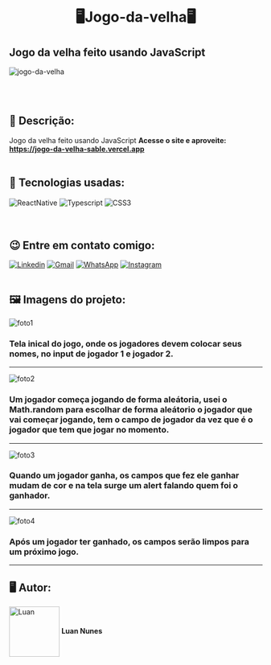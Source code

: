 <h1 align="center">🖥️Jogo-da-velha🖥️</h1>
<h2>Jogo da velha feito usando JavaScript</h2> 

![jogo-da-velha](https://user-images.githubusercontent.com/105875989/196572345-6fdb96c3-8cbe-4682-b86a-3584c5f3d555.gif)

<br>
<br>
<h2><strong> 📝 Descrição:</strong></h2>    

Jogo da velha feito usando JavaScript
<strong>Acesse o site e aproveite: https://jogo-da-velha-sable.vercel.app  </strong>
<br>
<br>
<h2><strong>🚀 Tecnologias usadas:</strong></h2>   

<div style='display:inline_block;'>
  <img align='center' alt='ReactNative' src='https://img.shields.io/badge/React_Native-20232A?style=for-the-badge&logo=react&logoColor=61DAFB'/>  
  <img align='center' alt='Typescript' src='https://img.shields.io/badge/TypeScript-007ACC?style=for-the-badge&logo=typescript&logoColor=white'/>
  <img align='center' alt='CSS3' src='https://img.shields.io/badge/CSS-239120?&style=for-the-badge&logo=css3&logoColor=white'/> 
</div>
<br><br>

<h2><strong>😉 Entre em contato comigo:</strong></h2>   

[![Linkedin](https://img.shields.io/badge/LinkedIn-0077B5?style=for-the-badge&logo=linkedin&logoColor=white)](https://www.linkedin.com/in/luan-nunes-esbaltar/)
[![Gmail](https://img.shields.io/badge/Gmail-D14836?style=for-the-badge&logo=gmail&logoColor=white)](mailto:nunesesbaltar.luan02@gmail.com)
[![WhatsApp](https://img.shields.io/badge/WhatsApp-25D366?style=for-the-badge&logo=whatsapp&logoColor=white)](https://api.whatsapp.com/send?phone=5561984653761&text=Ol%C3%A1%20Luan%2C%20tudo%20bem%3F)
[![Instagram](https://img.shields.io/badge/Instagram-E4405F?style=for-the-badge&logo=instagram&logoColor=white)](https://www.instagram.com/luan_nunees/)
<br>
<br>
<h2><strong> 🖼️ Imagens do projeto:</strong></h2> 

![foto1](https://user-images.githubusercontent.com/105875989/196404607-4db48eba-8693-4a7f-8527-2b843955cb6b.png)

### Tela inical do jogo, onde os jogadores devem colocar seus nomes, no input de jogador 1 e jogador 2.
<hr>

![foto2](https://user-images.githubusercontent.com/105875989/196404657-2023daa8-f09b-434e-a643-ad6a52e69b12.png)

### Um jogador começa jogando de forma aleátoria, usei o Math.random para escolhar de forma aleátorio o jogador que vai começar jogando, tem o campo de jogador da vez que é o jogador que tem que jogar no momento.
<hr>

![foto3](https://user-images.githubusercontent.com/105875989/196404710-d9e2e9c3-72e4-46a3-8551-f0ddace10c32.png)

### Quando um jogador ganha, os campos que fez ele ganhar mudam de cor e na tela surge um alert falando quem foi o ganhador.
<hr>

![foto4](https://user-images.githubusercontent.com/105875989/196404736-69289796-c42a-43c8-850c-6e005da881fc.png)

### Após um jogador ter ganhado, os campos serão limpos para um próximo jogo.
<hr>

<h2><strong>🖥️ Autor:</strong></h2>   

<img align='center' style="width:100px; height: 100px;" alt='Luan' src='https://user-images.githubusercontent.com/105875989/202720555-79b37083-a2e8-47d6-8d43-5003323b22ff.jpeg'/>  
<strong>Luan Nunes</strong> 

